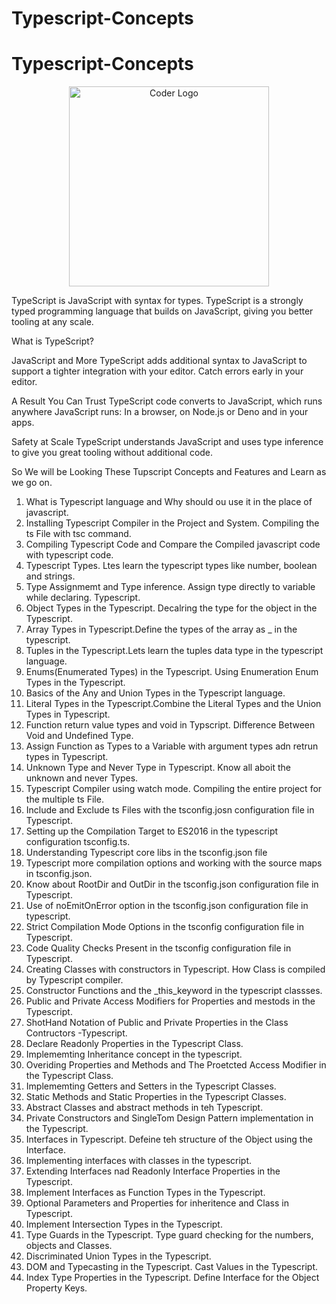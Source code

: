 # Typescript-Concepts


# Typescript-Concepts

<p align="center">
<a  target="blank"><img src="https://upload.wikimedia.org/wikipedia/commons/thumb/4/4c/Typescript_logo_2020.svg/1200px-Typescript_logo_2020.svg.png" width="320" alt="Coder Logo" /></a>
</p>


TypeScript is JavaScript with syntax for types.
TypeScript is a strongly typed programming language that builds on JavaScript, giving you better tooling at any scale.

What is TypeScript? 

JavaScript and More
TypeScript adds additional syntax to JavaScript to support a tighter integration with your editor. Catch errors early in your editor.

A Result You Can Trust
TypeScript code converts to JavaScript, which runs anywhere JavaScript runs: In a browser, on Node.js or Deno and in your apps.

Safety at Scale
TypeScript understands JavaScript and uses type inference to give you great tooling without additional code.


So We will be Looking These Tupscript Concepts and Features and Learn as we go on.
1. What is Typescript language and Why should ou use it in the place of javascript.
2. Installing Typescript Compiler in the Project and System. Compiling the ts File with tsc command.
3. Compiling Typescript Code and Compare the Compiled javascript code with typescript code.
4. Typescript Types. Ltes learn the typescript types like number, boolean and strings.
5. Type Assignmemt and Type inference. Assign type directly to variable while declaring. Typescript.
6. Object Types in the Typescript. Decalring the type for the object in the Typescript.
7. Array Types in Typescript.Define the types of the array as _ in the typescript.
8. Tuples in the Typescript.Lets learn the tuples data type in the typescript language.
9. Enums(Enumerated Types) in the Typescript. Using Enumeration Enum Types in the Typescript.
10. Basics of the Any and Union Types in the Typescript language.
11. Literal Types in the Typescript.Combine the Literal Types and the Union Types in Typescript.
12. Function return value types and void in Typscript. Difference Between Void and Undefined Type.
13. Assign Function as Types to a Variable with argument types adn retrun types in Typescript.
14. Unknown Type and Never Type in Typescript. Know all aboit the unknown and never Types.
15. Typescript Compiler using watch mode. Compiling the entire project for the multiple ts File.
16. Include and Exclude ts Files with the tsconfig.josn configuration file in Typescript.
17.  Setting up the Compilation Target to ES2016 in the typescript configuration tsconfig.ts.
18. Understanding Typescript core libs in the tsconfig.json file
19. Typescript more compilation options and working with the source maps in tsconfig.json.
20. Know about RootDir and OutDir in the tsconfig.json configuration file in Typescript.
21. Use of noEmitOnError option in the tsconfig.json configuration file in typescript.
22. Strict Compilation Mode Options in the tsconfig configuration file in Typescript.
23. Code Quality Checks Present in the tsconfig configuration file in Typescript.
24. Creating Classes with constructors in Typescript. How Class is compiled by Typescript compiler.
25. Constructor Functions and the  _this_keyword in the typescript classses.
26. Public and Private Access Modifiers for Properties and mestods in the Typescript.
27. ShotHand Notation of Public and Private Properties in the Class Contructors -Typescript.
28. Declare Readonly Properties in the Typescript Class.
29. Implememting Inheritance concept in the typescript.
30. Overiding Properties and Methods and The Proetcted Access Modifier in the Typescript Class.
31. Implememting Getters and Setters in the Typescript Classes.
32. Static Methods and Static Properties in the Typescript Classes.
33. Abstract Classes and abstract methods in teh Typescript.
34. Private Constructors and SingleTom Design Pattern implementation in the Typescript.
35. Interfaces in Typescript. Defeine teh structure of the Object using the Interface.
36. Implementing interfaces with classes in the typescript.
37. Extending Interfaces nad Readonly Interface Properties in the Typescript.
38. Implement Interfaces as Function Types in the Typescript.
39. Optional Parameters and Properties for inheritence and Class in Typescript.
40. Implement Intersection Types in the Typescript.
41. Type Guards in the Typescript. Type guard checking for the numbers, objects and Classes.
42. Discriminated Union Types in the Typescript.
43. DOM and Typecasting in the Typescript. Cast Values in the Typescript.
44. Index Type Properties in the Typescript. Define Interface for the Object Property Keys.


